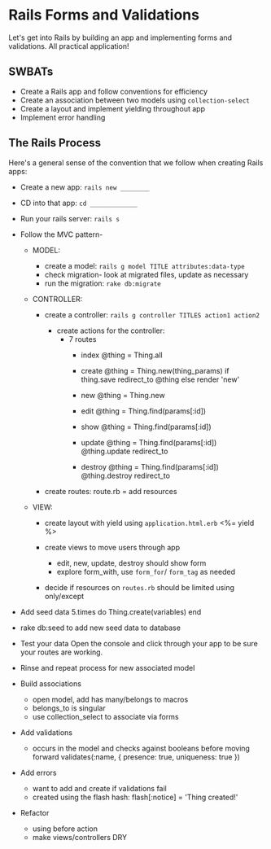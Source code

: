 # Rails Forms and Validations 
Let's get into Rails by building an app and implementing forms and validations. All practical application! 

## SWBATs
- Create a Rails app and follow conventions for efficiency 
- Create an association between two models using `collection-select`
- Create a layout and implement yielding throughout app 
- Implement error handling

## The Rails Process
Here's a general sense of the convention that we follow when creating Rails apps: 

- Create a new app: `rails new ________`
- CD into that app: `cd _____________` 
- Run your rails server: `rails s` 
- Follow the MVC pattern- 


    - MODEL: 
        - create a model: `rails g model TITLE attributes:data-type`
        - check migration- look at migrated files, update as necessary
        - run the migration: `rake db:migrate`


    - CONTROLLER:
        - create a controller: `rails g controller TITLES action1 action2`
            - create actions for the controller: 
                - 7 routes
                    - index
                    @thing = Thing.all 

                    - create
                    @thing = Thing.new(thing_params)
                    if thing.save
                    redirect_to @thing
                    else 
                    render 'new'

                    - new
                    @thing = Thing.new

                    - edit
                    @thing = Thing.find(params[:id])

                    - show
                    @thing = Thing.find(params[:id])

                    - update
                    @thing = Thing.find(params[:id])
                    @thing.update
                    redirect_to

                    - destroy
                    @thing = Thing.find(params[:id])
                    @thing.destroy
                    redirect_to

        - create routes: route.rb = add resources

    - VIEW: 
        - create layout with yield using `application.html.erb`
        <%= yield %>

        - create views to move users through app
            - edit, new, update, destroy should show form
            - explore form_with, use `form_for`/ `form_tag` as needed

        - decide if resources on `routes.rb` should be limited using only/except

- Add seed data 
    5.times do 
        Thing.create(variables)
    end

- rake db:seed to add new seed data to database

- Test your data
Open the console and click through your app to be sure your routes are working. 

- Rinse and repeat process for new associated model

- Build associations 
    - open model, add has many/belongs to macros
    - belongs_to is singular
    - use collection_select to associate via forms

- Add validations
    - occurs in the model and checks against booleans before moving forward
validates(:name, { presence: true, uniqueness: true })

- Add errors
    - want to add and create if validations fail
    - created using the flash hash: flash[:notice] = 'Thing created!'

- Refactor
    - using before action 
    - make views/controllers DRY